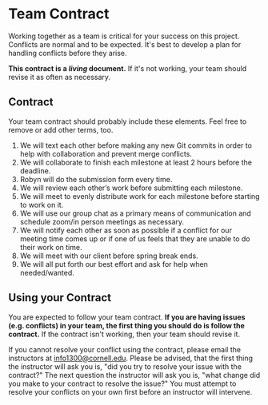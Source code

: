 # Team Contract

Working together as a team is critical for your success on this project. Conflicts are normal and to be expected. It's best to develop a plan for handling conflicts before they arise.

**This contract is a _living_ document.** If it's not working, your team should revise it as often as necessary.

## Contract

Your team contract should probably include these elements. Feel free to remove or add other terms, too.

1. We will text each other before making any new Git commits in order to help with collaboration and prevent merge conflicts.
2. We will collaborate to finish each milestone at least 2 hours before the deadline.
3. Robyn will do the submission form every time.
4. We will review each other’s work before submitting each milestone.
5. We will meet to evenly distribute work for each milestone before starting to work on it.
6. We will use our group chat as a primary means of communication and schedule zoom/in person meetings as necessary.
7. We will notify each other as soon as possible if a conflict for our meeting time comes up or if one of us feels that they are unable to do their work on time.
8. We will meet with our client before spring break ends.
9. We will all put forth our best effort and ask for help when needed/wanted.


## Using your Contract

You are expected to follow your team contract. **If you are having issues (e.g. conflicts) in your team, the first thing you should do is follow the contract.** If the contract isn't working, then your team should revise it.

If you cannot resolve your conflict using the contract, please email the instructors at <info1300@cornell.edu>. Please be advised, that the first thing the instructor will ask you is, "did you try to resolve your issue with the contract?" The next question the instructor will ask you is, "what change did you make to your contract to resolve the issue?" You must attempt to resolve your conflicts on your own first before an instructor will intervene.
